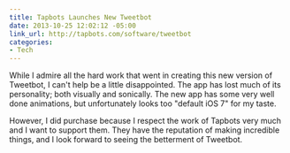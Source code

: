 ```yaml
---
title: Tapbots Launches New Tweetbot
date: 2013-10-25 12:02:12 -05:00
link_url: http://tapbots.com/software/tweetbot
categories:
- Tech
---
```


While I admire all the hard work that went in creating this new version of Tweetbot, I can't help be a little disappointed. The app has lost much of its personality; both visually and sonically. The new app has some very well done animations, but unfortunately looks too "default iOS 7" for my taste.

However, I did purchase because I respect the work of Tapbots very much and I want to support them. They have the reputation of making incredible things, and I look forward to seeing the betterment of Tweetbot.
